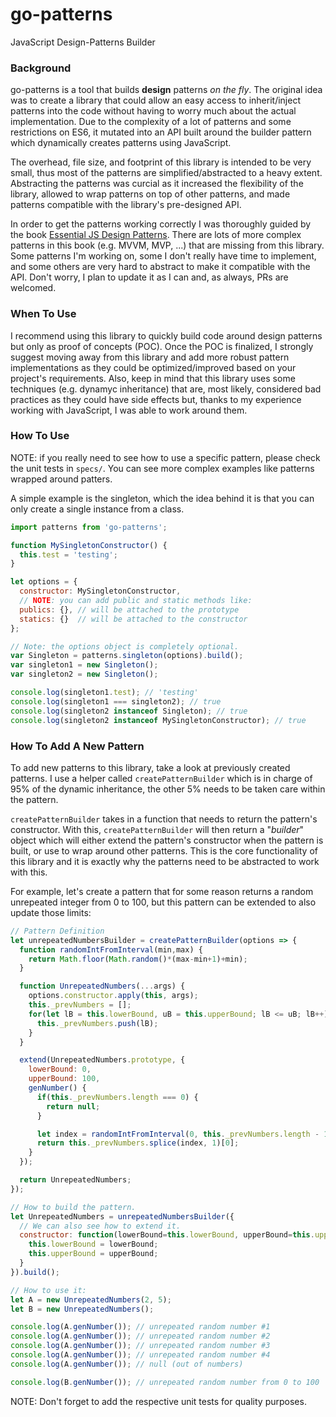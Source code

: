 # go-patterns
JavaScript Design-Patterns Builder

### Background

go-patterns is a tool that builds **design** patterns _on the fly_. The original idea was to create a library that could allow an easy access to inherit/inject patterns into the code without having to worry much about the actual implementation. Due to the complexity of a lot of patterns and some restrictions on ES6, it mutated into an API built around the builder pattern which dynamically creates patterns using JavaScript.

The overhead, file size, and footprint of this library is intended to be very small, thus most of the patterns are simplified/abstracted to a heavy extent. Abstracting the patterns was curcial as it increased the flexibility of the library, allowed to wrap patterns on top of other patterns, and made patterns compatible with the library's pre-designed API.

In order to get the patterns working correctly I was thoroughly guided by the book [Essential JS Design Patterns](https://addyosmani.com/resources/essentialjsdesignpatterns/book/). There are lots of more complex patterns in this book (e.g. MVVM, MVP, ...) that are missing from this library. Some patterns I'm working on, some I don't really have time to implement, and some others are very hard to abstract to make it compatible with the API. Don't worry, I plan to update it as I can and, as always, PRs are welcomed.

### When To Use

I recommend using this library to quickly build code around design patterns but only as proof of concepts (POC). Once the POC is finalized, I strongly suggest moving away from this library and add more robust pattern implementations as they could be optimized/improved based on your project's requirements. Also, keep in mind that this library uses some techniques (e.g. dynamyc inheritance) that are, most likely, considered bad practices as they could have side effects but, thanks to my experience working with JavaScript, I was able to work around them.

### How To Use

NOTE: if you really need to see how to use a specific pattern, please check the unit tests in `specs/`. You can see more complex examples like patterns wrapped around patters.

A simple example is the singleton, which the idea behind it is that you can only create a single instance from a class.

```js
import patterns from 'go-patterns';

function MySingletonConstructor() {
  this.test = 'testing';
}

let options = {
  constructor: MySingletonConstructor,
  // NOTE: you can add public and static methods like:
  publics: {}, // will be attached to the prototype
  statics: {}  // will be attached to the constructor
};

// Note: the options object is completely optional.
var Singleton = patterns.singleton(options).build();
var singleton1 = new Singleton();
var singleton2 = new Singleton();

console.log(singleton1.test); // 'testing'
console.log(singleton1 === singleton2); // true
console.log(singleton2 instanceof Singleton); // true
console.log(singleton2 instanceof MySingletonConstructor); // true
```

### How To Add A New Pattern

To add new patterns to this library, take a look at previously created patterns. I use a helper called `createPatternBuilder` which is in charge of 95% of the dynamic inheritance, the other 5% needs to be taken care within the pattern.

`createPatternBuilder` takes in a function that needs to return the pattern's constructor. With this, `createPatternBuilder` will then return a "_builder_" object which will either extend the pattern's constructor when the pattern is built, or use to wrap around other patterns. This is the core functionality of this library and it is exactly why the patterns need to be abstracted to work with this.

For example, let's create a pattern that for some reason returns a random unrepeated integer from 0 to 100, but this pattern can be extended to also update those limits:

```js
// Pattern Definition
let unrepeatedNumbersBuilder = createPatternBuilder(options => {
  function randomIntFromInterval(min,max) {
    return Math.floor(Math.random()*(max-min+1)+min);
  }

  function UnrepeatedNumbers(...args) {
    options.constructor.apply(this, args);
    this._prevNumbers = [];
    for(let lB = this.lowerBound, uB = this.upperBound; lB <= uB; lB++) {
      this._prevNumbers.push(lB);
    }
  }

  extend(UnrepeatedNumbers.prototype, {
    lowerBound: 0,
    upperBound: 100,
    genNumber() {
      if(this._prevNumbers.length === 0) {
        return null;
      }

      let index = randomIntFromInterval(0, this._prevNumbers.length - 1);
      return this._prevNumbers.splice(index, 1)[0];
    }
  });

  return UnrepeatedNumbers;
});

// How to build the pattern.
let UnrepeatedNumbers = unrepeatedNumbersBuilder({
  // We can also see how to extend it.
  constructor: function(lowerBound=this.lowerBound, upperBound=this.upperBound) {
    this.lowerBound = lowerBound;
    this.upperBound = upperBound;
  }
}).build();

// How to use it:
let A = new UnrepeatedNumbers(2, 5);
let B = new UnrepeatedNumbers();

console.log(A.genNumber()); // unrepeated random number #1
console.log(A.genNumber()); // unrepeated random number #2
console.log(A.genNumber()); // unrepeated random number #3
console.log(A.genNumber()); // unrepeated random number #4
console.log(A.genNumber()); // null (out of numbers)

console.log(B.genNumber()); // unrepeated random number from 0 to 100
```

NOTE: Don't forget to add the respective unit tests for quality purposes.
